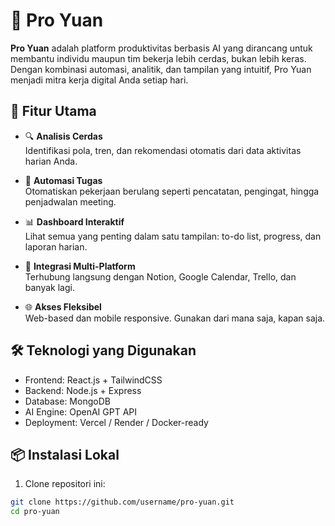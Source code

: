 # 🧠 Pro Yuan

**Pro Yuan** adalah platform produktivitas berbasis AI yang dirancang untuk membantu individu maupun tim bekerja lebih cerdas, bukan lebih keras. Dengan kombinasi automasi, analitik, dan tampilan yang intuitif, Pro Yuan menjadi mitra kerja digital Anda setiap hari.

## 🚀 Fitur Utama

- 🔍 **Analisis Cerdas**  
  Identifikasi pola, tren, dan rekomendasi otomatis dari data aktivitas harian Anda.

- 🤖 **Automasi Tugas**  
  Otomatiskan pekerjaan berulang seperti pencatatan, pengingat, hingga penjadwalan meeting.

- 📊 **Dashboard Interaktif**  
  Lihat semua yang penting dalam satu tampilan: to-do list, progress, dan laporan harian.

- 🔗 **Integrasi Multi-Platform**  
  Terhubung langsung dengan Notion, Google Calendar, Trello, dan banyak lagi.

- 🌐 **Akses Fleksibel**  
  Web-based dan mobile responsive. Gunakan dari mana saja, kapan saja.

## 🛠️ Teknologi yang Digunakan

- Frontend: React.js + TailwindCSS  
- Backend: Node.js + Express  
- Database: MongoDB  
- AI Engine: OpenAI GPT API  
- Deployment: Vercel / Render / Docker-ready

## 📦 Instalasi Lokal

1. Clone repositori ini:

```bash
git clone https://github.com/username/pro-yuan.git
cd pro-yuan
